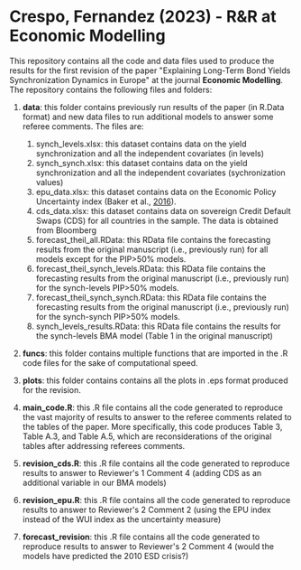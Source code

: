 # Crespo, Fernandez (2023) - R&R at Economic Modelling

This repository contains all the code and data files used to produce the results for the first revision of the paper "Explaining Long-Term Bond Yields Synchronization Dynamics in Europe" at the journal **Economic Modelling**. The repository contains the following files and folders: 

1. **data**: this folder contains previously run results of the paper (in R.Data format) and new data files to run additional models to answer some referee comments. The files are: 

    1. synch_levels.xlsx: this dataset contains data on the yield synchronization and all the independent covariates (in levels)
    2. synch_synch.xlsx: this dataset contains data on the yield synchronization and all the independent covariates (sychronization values)
    3. epu_data.xlsx: this dataset contains data on the Economic Policy Uncertainty index (Baker et al.,               [2016](https://doi.org/10.1093/qje/qjw024)).
    4. cds_data.xlsx: this dataset contains data on sovereign Credit Default Swaps (CDS) for all countries in the sample. The data is obtained from Bloomberg
    5. forecast_theil_all.RData: this RData file contains the forecasting results from the original manuscript (i.e., previously run) for all models except for the PIP>50% models. 
    6. forecast_theil_synch_levels.RData: this RData file contains the forecasting results from the original manuscript (i.e., previously run) for the synch-levels PIP>50% models. 
    7. forecast_theil_synch_synch.RData: this RData file contains the forecasting results from the original manuscript (i.e., previously run) for the synch-synch PIP>50% models. 
    8. synch_levels_results.RData: this RData file contains the results for the synch-levels BMA model (Table 1 in the original manuscript)
    
2. **funcs**: this folder contains multiple functions that are imported in the .R code files for the sake of computational speed.

3. **plots**: this folder contains contains all the plots in .eps format produced for the revision.

4. **main_code.R**: this .R file contains all the code generated to reproduce the vast majority of results to answer to the referee comments related to the tables of the paper. More specifically, this code produces Table 3, Table A.3, and Table A.5, which are reconsiderations of the original tables after addressing referees comments.  

5. **revision_cds.R**: this .R file contains all the code generated to reproduce results to answer to Reviewer's 1 Comment 4 (adding CDS as an additional variable in our BMA models)

6. **revision_epu.R**: this .R file contains all the code generated to reproduce results to answer to Reviewer's 2 Comment 2 (using the EPU index instead of the WUI index as the uncertainty measure)

7. **forecast_revision**: this .R file contains all the code generated to reproduce results to answer to Reviewer's 2 Comment 4 (would the models have predicted the 2010 ESD crisis?)
